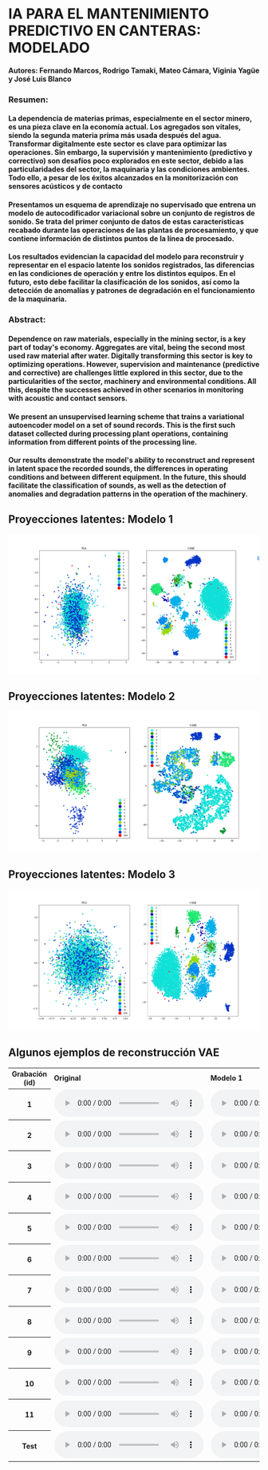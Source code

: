 # IA PARA EL MANTENIMIENTO PREDICTIVO EN CANTERAS: MODELADO

#### Autores: Fernando Marcos, Rodrigo Tamaki, Mateo Cámara, Viginia Yagüe y José Luis Blanco

### Resumen: 

#### La dependencia de materias primas, especialmente en el sector minero, es una pieza clave en la economía actual. Los agregados son vitales, siendo la segunda materia prima más usada después del agua. Transformar digitalmente este sector es clave para optimizar las operaciones. Sin embargo, la supervisión y mantenimiento (predictivo y correctivo) son desafíos poco explorados en este sector, debido a las particularidades del sector, la maquinaria y las condiciones ambientes. Todo ello, a pesar de los éxitos alcanzados en la monitorización con sensores acústicos y de contacto

#### Presentamos un esquema de aprendizaje no supervisado que entrena un modelo de autocodificador variacional sobre un conjunto de registros de sonido. Se trata del primer conjunto de datos de estas características recabado durante las operaciones de las plantas de procesamiento, y que contiene información de distintos puntos de la línea de procesado.

#### Los resultados evidencian la capacidad del modelo para reconstruir y representar en el espacio latente los sonidos registrados, las diferencias en las condiciones de operación y entre los distintos equipos. En el futuro, esto debe facilitar la clasificación de los sonidos, así como la detección de anomalías y patrones de degradación en el funcionamiento de la maquinaria.

### Abstract: 

#### Dependence on raw materials, especially in the mining sector, is a key part of today's economy. Aggregates are vital, being the second most used raw material after water. Digitally transforming this sector is key to optimizing operations. However, supervision and maintenance (predictive and corrective) are challenges little explored in this sector, due to the particularities of the sector, machinery and environmental conditions. All this, despite the successes achieved in other scenarios in monitoring with acoustic and contact sensors.

#### We present an unsupervised learning scheme that trains a variational autoencoder model on a set of sound records. This is the first such dataset collected during processing plant operations, containing information from different points of the processing line. 

####  Our results demonstrate the model's ability to reconstruct and represent in latent space the recorded sounds, the differences in operating conditions and between different equipment. In the future, this should facilitate the classification of sounds, as well as the detection of anomalies and degradation patterns in the operation of the machinery.

## Proyecciones latentes: Modelo 1
![Local Image](./images/PCA_tSNE_model1-coloured.png)

## Proyecciones latentes: Modelo 2
![Local Image](./images/PCA_tSNE_model2-coloured.png)

## Proyecciones latentes: Modelo 3
![Local Image](./images/PCA_tSNE_model3-coloured.png)


## Algunos ejemplos de reconstrucción VAE

<div class="figure">
    <table>
        <tbody>
            <!-- Row 1 -->
            <tr>
                <th>Grabación (id)</th>
                <td><b>Original</b></td>
                <td><b>Modelo 1</b></td>
                <td><b>Modelo 2</b></td>
                <td><b>Modelo 3</b></td>
            </tr>
            <!-- Row 2 -->
            <tr>
                <th>1</th>
                <td>
                    <audio controls="">
                        <source src="samples_original/frag_002_5.wav">
                    </audio>
                </td>
                <td>
                    <audio controls="">
                        <source src="samples_model1/frag_002_5.wav">
                    </audio>
                </td>
                <td>
                    <audio controls="">
                        <source src="samples_model2/frag_002_5.wav">
                    </audio>
                </td>
                <td>
                    <audio controls="">
                        <source src="samples_model3/frag_002_5.wav">
                    </audio>
                </td>
            </tr>
            <!-- Row 3 -->
            <tr>
                <th>2</th>
                <td>
                    <audio controls="">
                        <source src="./vae-estereo-canteras/samples_original/frag_003_10.wav">
                    </audio>
                </td>
                <td>
                    <audio controls="">
                        <source src="./vae-estereo-canteras/samples_model1/frag_003_10.wav">
                    </audio>
                </td>
                <td>
                    <audio controls="">
                        <source src="./vae-estereo-canteras/samples_model2/frag_003_10.wav">
                    </audio>
                </td>
                <td>
                    <audio controls="">
                        <source src="./vae-estereo-canteras/samples_model3/frag_003_10.wav">
                    </audio>
                </td>
            </tr>
            <!-- Row 4 -->
            <tr>
                <th>3</th>
                <td>
                    <audio controls="">
                        <source src="./vae-estereo-canteras/samples_original/frag_004_84.wav">
                    </audio>
                </td>
                <td>
                    <audio controls="">
                        <source src="./vae-estereo-canteras/samples_model1/frag_004_84.wav">
                    </audio>
                </td>
                <td>
                    <audio controls="">
                        <source src="./vae-estereo-canteras/samples_model2/frag_004_84.wav">
                    </audio>
                </td>
                <td>
                    <audio controls="">
                        <source src="./vae-estereo-canteras/samples_model3/frag_004_84.wav">
                    </audio>
                </td>
            </tr>
            <!-- Row 5 -->
            <tr>
                <th>4</th>
                <td>
                    <audio controls="">
                        <source src="./vae-estereo-canteras/samples_original/frag_005_271.wav">
                    </audio>
                </td>
                <td>
                    <audio controls="">
                        <source src="./vae-estereo-canteras/samples_model1/frag_005_271.wav">
                    </audio>
                </td>
                <td>
                    <audio controls="">
                        <source src="./vae-estereo-canteras/samples_model2/frag_005_271.wav">
                    </audio>
                </td>
                <td>
                    <audio controls="">
                        <source src="./vae-estereo-canteras/samples_model3/frag_005_271.wav">
                    </audio>
                </td>
            </tr>
            <!-- Row 6 -->
            <tr>
                <th>5</th>
                <td>
                    <audio controls="">
                        <source src="./vae-estereo-canteras/samples_original/frag_006_1030.wav">
                    </audio>
                </td>
                <td>
                    <audio controls="">
                        <source src="./vae-estereo-canteras/samples_model1/frag_006_1030.wav">
                    </audio>
                </td>
                <td>
                    <audio controls="">
                        <source src="./vae-estereo-canteras/samples_model2/frag_006_1030.wav">
                    </audio>
                </td>
                <td>
                    <audio controls="">
                        <source src="./vae-estereo-canteras/samples_model3/frag_006_1030.wav">
                    </audio>
                </td>
            </tr>
            <!-- Row 7 -->
            <tr>
                <th>6</th>
                <td>
                    <audio controls="">
                        <source src="./vae-estereo-canteras/samples_original/frag_007_31.wav">
                    </audio>
                </td>
                <td>
                    <audio controls="">
                        <source src="./vae-estereo-canteras/samples_model1/frag_007_31.wav">
                    </audio>
                </td>
                <td>
                    <audio controls="">
                        <source src="./vae-estereo-canteras/samples_model2/frag_007_31.wav">
                    </audio>
                </td>
                <td>
                    <audio controls="">
                        <source src="./vae-estereo-canteras/samples_model3/frag_007_31.wav">
                    </audio>
                </td>
            </tr>
            <!-- Row 8 -->
            <tr>
                <th>7</th>
                <td>
                    <audio controls="">
                        <source src="./vae-estereo-canteras/samples_original/frag_008_125.wav">
                    </audio>
                </td>
                <td>
                    <audio controls="">
                        <source src="./vae-estereo-canteras/samples_model1/frag_008_125.wav">
                    </audio>
                </td>
                <td>
                    <audio controls="">
                        <source src="./vae-estereo-canteras/samples_model2/frag_008_125.wav">
                    </audio>
                </td>
                <td>
                    <audio controls="">
                        <source src="./vae-estereo-canteras/samples_model3/frag_008_125.wav">
                    </audio>
                </td>
            </tr>
            <!-- Row 9 -->
            <tr>
                <th>8</th>
                <td>
                    <audio controls="">
                        <source src="./vae-estereo-canteras/samples_original/frag_009_180.wav">
                    </audio>
                </td>
                <td>
                    <audio controls="">
                        <source src="./vae-estereo-canteras/samples_model1/frag_009_180.wav">
                    </audio>
                </td>
                <td>
                    <audio controls="">
                        <source src="./vae-estereo-canteras/samples_model2/frag_009_180.wav">
                    </audio>
                </td>
                <td>
                    <audio controls="">
                        <source src="./vae-estereo-canteras/samples_model3/frag_009_180.wav">
                    </audio>
                </td>
            </tr>
            <!-- Row 10 -->
            <tr>
                <th>9</th>
                <td>
                    <audio controls="">
                        <source src="./vae-estereo-canteras/samples_original/frag_010_4.wav">
                    </audio>
                </td>
                <td>
                    <audio controls="">
                        <source src="./vae-estereo-canteras/samples_model1/frag_010_4.wav">
                    </audio>
                </td>
                <td>
                    <audio controls="">
                        <source src="./vae-estereo-canteras/samples_model2/frag_010_4.wav">
                    </audio>
                </td>
                <td>
                    <audio controls="">
                        <source src="./vae-estereo-canteras/samples_model3/frag_010_4.wav">
                    </audio>
                </td>
            </tr>
            <!-- Row 11 -->
            <tr>
                <th>10</th>
                <td>
                    <audio controls="">
                        <source src="./vae-estereo-canteras/samples_original/frag_011_185.wav">
                    </audio>
                </td>
                <td>
                    <audio controls="">
                        <source src="./vae-estereo-canteras/samples_model1/frag_011_185.wav">
                    </audio>
                </td>
                <td>
                    <audio controls="">
                        <source src="./vae-estereo-canteras/samples_model2/frag_011_185.wav">
                    </audio>
                </td>
                <td>
                    <audio controls="">
                        <source src="./vae-estereo-canteras/samples_model3/frag_011_185.wav">
                    </audio>
                </td>
            </tr>
            <!-- Row 12 -->
            <tr>
                <th>11</th>
                <td>
                    <audio controls="">
                        <source src="./vae-estereo-canteras/samples_original/frag_012_171.wav">
                    </audio>
                </td>
                <td>
                    <audio controls="">
                        <source src="./vae-estereo-canteras/samples_model1/frag_012_171.wav">
                    </audio>
                </td>
                <td>
                    <audio controls="">
                        <source src="./vae-estereo-canteras/samples_model2/frag_012_171.wav">
                    </audio>
                </td>
                <td>
                    <audio controls="">
                        <source src="./vae-estereo-canteras/samples_model3/frag_012_171.wav">
                    </audio>
                </td>
            </tr>
            <!-- Row 13 -->
            <tr>
                <th>Test</th>
                <td>
                    <audio controls="">
                        <source src="./vae-estereo-canteras/samples_original/frag_013_5.wav">
                    </audio>
                </td>
                <td>
                    <audio controls="">
                        <source src="./vae-estereo-canteras/samples_model1/frag_013_5.wav">
                    </audio>
                </td>
                <td>
                    <audio controls="">
                        <source src="./vae-estereo-canteras/samples_model2/frag_013_5.wav">
                    </audio>
                </td>
                <td>
                    <audio controls="">
                        <source src="./vae-estereo-canteras/samples_model3/frag_013_5.wav">
                    </audio>
                </td>
            </tr>
        </tbody>
    </table>
</div>
